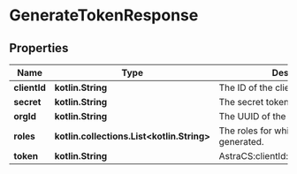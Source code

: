 
# GenerateTokenResponse

## Properties
Name | Type | Description | Notes
------------ | ------------- | ------------- | -------------
**clientId** | **kotlin.String** | The ID of the client (UUID). | 
**secret** | **kotlin.String** | The secret token. | 
**orgId** | **kotlin.String** | The UUID of the organization. | 
**roles** | **kotlin.collections.List&lt;kotlin.String&gt;** | The roles for which the token will be generated. | 
**token** | **kotlin.String** | AstraCS:clientId:hex(sha256(secret)) |  [optional]




